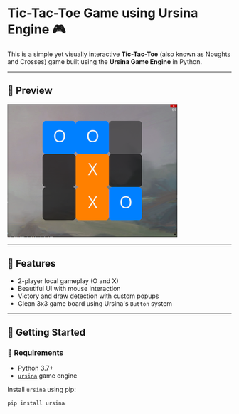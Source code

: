# Tic-Tac-Toe Game using Ursina Engine 🎮

This is a simple yet visually interactive **Tic-Tac-Toe** (also known as Noughts and Crosses) game built using the **Ursina Game Engine** in Python.

---

## 📸 Preview

![Game Screenshot](tic.png)

---

## 🧠 Features

- 2-player local gameplay (O and X)
- Beautiful UI with mouse interaction
- Victory and draw detection with custom popups
- Clean 3x3 game board using Ursina's `Button` system

---

## 🚀 Getting Started

### 🔧 Requirements

- Python 3.7+
- [`ursina`](https://www.ursinaengine.org/) game engine

Install `ursina` using pip:

```bash
pip install ursina
